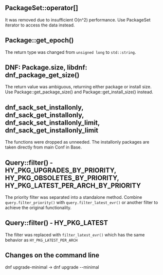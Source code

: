 PackageSet::operator[]
----------------------
It was removed due to insufficient O(n^2) performance.
Use PackageSet iterator to access the data instead.


Package::get_epoch()
--------------------
The return type was changed from `unsigned long` to `std::string`.


DNF: Package.size, libdnf: dnf_package_get_size()
-------------------------------------------------
The return value was ambiguous, returning either package or install size.
Use Package::get_package_size() and Package::get_install_size() instead.


dnf_sack_set_installonly, dnf_sack_get_installonly, dnf_sack_set_installonly_limit, dnf_sack_get_installonly_limit
------------------------------------------------------------------------------------------------------------------
The functions were dropped as unneeded. The installonly packages are taken directly from main Conf in Base.


Query::filter() - HY_PKG_UPGRADES_BY_PRIORITY, HY_PKG_OBSOLETES_BY_PRIORITY, HY_PKG_LATEST_PER_ARCH_BY_PRIORITY
---------------------------------------------------------------------------------------------------------------
The priority filter was separated into a standalone method.
Combine `query.filter_priority()` with `query.filter_latest_evr()` or another filter to achieve the original functionality.


Query::filter() - HY_PKG_LATEST
-------------------------------
The filter was replaced with `filter_latest_evr()` which has the same behavior as `HY_PKG_LATEST_PER_ARCH`


Changes on the command line
---------------------------
dnf upgrade-minimal -> dnf upgrade --minimal
